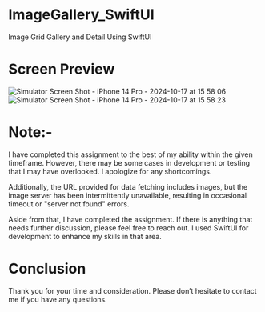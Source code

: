 # ImageGallery_SwiftUI
Image Grid Gallery and Detail Using SwiftUI


# Screen Preview

![Simulator Screen Shot - iPhone 14 Pro - 2024-10-17 at 15 58 06](https://github.com/user-attachments/assets/69279eea-6e54-4e65-81ce-c08e9152b4b5)
![Simulator Screen Shot - iPhone 14 Pro - 2024-10-17 at 15 58 23](https://github.com/user-attachments/assets/2bbc9c59-3c7b-4ce1-a5fb-766c5e6d7ace)


# Note:- 

I have completed this assignment to the best of my ability within the given timeframe. However, there may be some cases in development or testing that I may have overlooked. I apologize for any shortcomings.

Additionally, the URL provided for data fetching includes images, but the image server has been intermittently unavailable, resulting in occasional timeout or "server not found" errors.

Aside from that, I have completed the assignment. If there is anything that needs further discussion, please feel free to reach out. I used SwiftUI for development to enhance my skills in that area.


# Conclusion

Thank you for your time and consideration. Please don’t hesitate to contact me if you have any questions.
